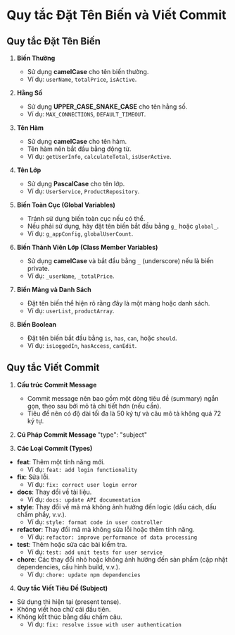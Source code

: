 # Quy tắc Đặt Tên Biến và Viết Commit

## Quy tắc Đặt Tên Biến

1. **Biến Thường**
   - Sử dụng **camelCase** cho tên biến thường.
   - Ví dụ: `userName`, `totalPrice`, `isActive`.

2. **Hằng Số**
   - Sử dụng **UPPER_CASE_SNAKE_CASE** cho tên hằng số.
   - Ví dụ: `MAX_CONNECTIONS`, `DEFAULT_TIMEOUT`.

3. **Tên Hàm**
   - Sử dụng **camelCase** cho tên hàm.
   - Tên hàm nên bắt đầu bằng động từ.
   - Ví dụ: `getUserInfo`, `calculateTotal`, `isUserActive`.

4. **Tên Lớp**
   - Sử dụng **PascalCase** cho tên lớp.
   - Ví dụ: `UserService`, `ProductRepository`.

5. **Biến Toàn Cục (Global Variables)**
   - Tránh sử dụng biến toàn cục nếu có thể.
   - Nếu phải sử dụng, hãy đặt tên biến bắt đầu bằng `g_` hoặc `global_`.
   - Ví dụ: `g_appConfig`, `globalUserCount`.

6. **Biến Thành Viên Lớp (Class Member Variables)**
   - Sử dụng **camelCase** và bắt đầu bằng `_` (underscore) nếu là biến private.
   - Ví dụ: `_userName`, `_totalPrice`.

7. **Biến Mảng và Danh Sách**
   - Đặt tên biến thể hiện rõ rằng đây là một mảng hoặc danh sách.
   - Ví dụ: `userList`, `productArray`.

8. **Biến Boolean**
   - Đặt tên biến bắt đầu bằng `is`, `has`, `can`, hoặc `should`.
   - Ví dụ: `isLoggedIn`, `hasAccess`, `canEdit`.

## Quy tắc Viết Commit

1. **Cấu trúc Commit Message**
   - Commit message nên bao gồm một dòng tiêu đề (summary) ngắn gọn, theo sau bởi mô tả chi tiết hơn (nếu cần).
   - Tiêu đề nên có độ dài tối đa là 50 ký tự và câu mô tả không quá 72 ký tự.

2. **Cú Pháp Commit Message**
"type": "subject"

3. **Các Loại Commit (Types)**

- **feat**: Thêm một tính năng mới.
  - Ví dụ: `feat: add login functionality`
- **fix**: Sửa lỗi.
  - Ví dụ: `fix: correct user login error`
- **docs**: Thay đổi về tài liệu.
  - Ví dụ: `docs: update API documentation`
- **style**: Thay đổi về mã mà không ảnh hưởng đến logic (dấu cách, dấu chấm phẩy, v.v.).
  - Ví dụ: `style: format code in user controller`
- **refactor**: Thay đổi mã mà không sửa lỗi hoặc thêm tính năng.
  - Ví dụ: `refactor: improve performance of data processing`
- **test**: Thêm hoặc sửa các bài kiểm tra.
  - Ví dụ: `test: add unit tests for user service`
- **chore**: Các thay đổi nhỏ hoặc không ảnh hưởng đến sản phẩm (cập nhật dependencies, cấu hình build, v.v.).
  - Ví dụ: `chore: update npm dependencies`

4. **Quy tắc Viết Tiêu Đề (Subject)**

- Sử dụng thì hiện tại (present tense).
- Không viết hoa chữ cái đầu tiên.
- Không kết thúc bằng dấu chấm câu.
  - Ví dụ: `fix: resolve issue with user authentication`
